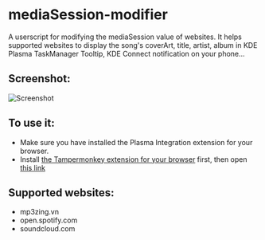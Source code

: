 # mediaSession-modifier
A userscript for modifying the mediaSession value of websites.
It helps supported websites to display the song's coverArt, title, artist, album in KDE Plasma TaskManager Tooltip, KDE Connect notification on your phone...

## Screenshot:
![Screenshot](https://i.imgur.com/QlpUCgT.png)

## To use it:
- Make sure you have installed the Plasma Integration extension for your browser.
- Install [the Tampermonkey extension for your browser](https://www.tampermonkey.net/) first, then open [this link](https://raw.githubusercontent.com/trmdi/mediaSession-modifier/master/mediaSession-modifier.user.js)


## Supported websites:
- mp3zing.vn
- open.spotify.com
- soundcloud.com
